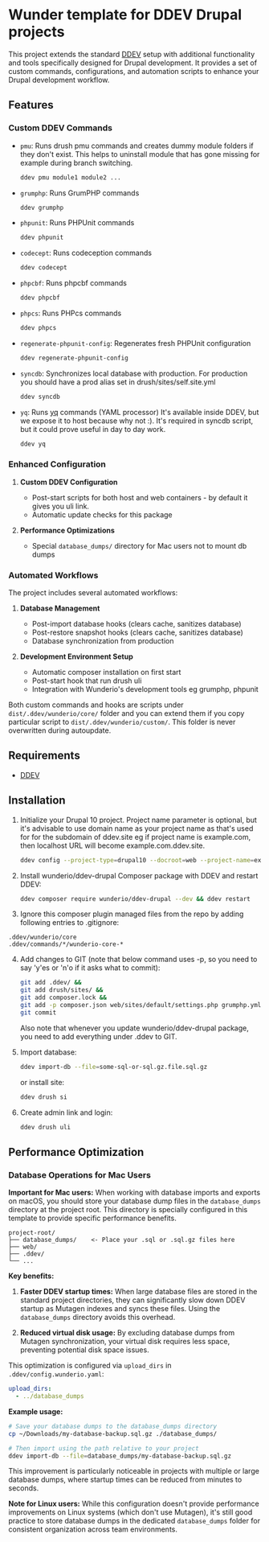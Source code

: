# Wunder template for DDEV Drupal projects

This project extends the standard [DDEV](https://ddev.com/) setup with additional functionality and tools specifically
designed for Drupal development. It provides a set of custom commands, configurations, and automation
scripts to enhance your Drupal development workflow.

## Features

### Custom DDEV Commands

- `pmu`: Runs drush pmu commands and creates dummy module folders if they don't exist.
  This helps to uninstall module that has gone missing for example during branch
  switching.
  ```bash
  ddev pmu module1 module2 ...
  ```
- `grumphp`: Runs GrumPHP commands
  ```bash
  ddev grumphp
  ```
- `phpunit`: Runs PHPUnit commands
  ```bash
  ddev phpunit
  ```
- `codecept`: Runs codeception commands
  ```bash
  ddev codecept
  ```
- `phpcbf`: Runs phpcbf commands
  ```bash
  ddev phpcbf
  ```
- `phpcs`: Runs PHPcs commands
  ```bash
  ddev phpcs
  ```
- `regenerate-phpunit-config`: Regenerates fresh PHPUnit configuration
  ```bash
  ddev regenerate-phpunit-config
  ```
- `syncdb`: Synchronizes local database with production.
  For production you should have a prod alias set in drush/sites/self.site.yml
  ```bash
  ddev syncdb
  ```
- `yq`: Runs [yq](https://mikefarah.gitbook.io/yq) commands (YAML processor)
  It's available inside DDEV, but we expose it to host because why not :). It's required in syncdb script, but it could prove useful in day to day work.
  ```bash
  ddev yq
  ```

### Enhanced Configuration

1. **Custom DDEV Configuration**
   - Post-start scripts for both host and web containers - by default it gives you uli link.
   - Automatic update checks for this package

2. **Performance Optimizations**
   - Special `database_dumps/` directory for Mac users not to mount db dumps

### Automated Workflows

The project includes several automated workflows:

1. **Database Management**
   - Post-import database hooks (clears cache, sanitizes database)
   - Post-restore snapshot hooks (clears cache, sanitizes database)
   - Database synchronization from production

2. **Development Environment Setup**
   - Automatic composer installation on first start
   - Post-start hook that run drush uli
   - Integration with Wunderio's development tools eg grumphp, phpunit

Both custom commands and hooks are scripts under `dist/.ddev/wunderio/core/` folder
and you can extend them if you copy particular script to `dist/.ddev/wunderio/custom/`.
This folder is never overwritten during autoupdate.

## Requirements

- [DDEV](https://ddev.com/)

## Installation

1. Initialize your Drupal 10 project. Project name parameter is optional, but
it's advisable to use domain name as your project name as that's used for for
the subdomain of ddev.site eg if project name is example.com, then localhost
URL will become example.com.ddev.site.

    ```bash
    ddev config --project-type=drupal10 --docroot=web --project-name=example.com
    ```

2. Install wunderio/ddev-drupal Composer package with DDEV and restart DDEV:

   ```bash
   ddev composer require wunderio/ddev-drupal --dev && ddev restart
   ```

3. Ignore this composer plugin managed files from the repo by adding following entries to .gitignore:
  ```
  .ddev/wunderio/core
  .ddev/commands/*/wunderio-core-*
  ```

4. Add changes to GIT (note that below command uses -p, so you need to say 'y'es or 'n'o if it asks what to commit):

   ```bash
   git add .ddev/ &&
   git add drush/sites/ &&
   git add composer.lock &&
   git add -p composer.json web/sites/default/settings.php grumphp.yml &&
   git commit
   ```

   Also note that whenever you update wunderio/ddev-drupal package, you need to add everything under .ddev to GIT.

5. Import database:

   ```bash
   ddev import-db --file=some-sql-or-sql.gz.file.sql.gz
   ```

   or install site:

   ```bash
   ddev drush si
   ```

6. Create admin link and login:

   ```bash
   ddev drush uli
   ```

## Performance Optimization

### Database Operations for Mac Users

**Important for Mac users:** When working with database imports and exports on macOS, you should store your database
dump files in the `database_dumps` directory at the project root. This directory is specially configured in this
template to provide specific performance benefits.

```
project-root/
├── database_dumps/    <- Place your .sql or .sql.gz files here
├── web/
├── .ddev/
└── ...
```

**Key benefits:**

1. **Faster DDEV startup times:** When large database files are stored in the standard project directories,
they can significantly slow down DDEV startup as Mutagen indexes and syncs these files. Using the `database_dumps`
directory avoids this overhead.

2. **Reduced virtual disk usage:** By excluding database dumps from Mutagen synchronization, your virtual disk
requires less space, preventing potential disk space issues.

This optimization is configured via `upload_dirs` in `.ddev/config.wunderio.yaml`:

```yaml
upload_dirs:
  - ../database_dumps
```

**Example usage:**
```bash
# Save your database dumps to the database_dumps directory
cp ~/Downloads/my-database-backup.sql.gz ./database_dumps/

# Then import using the path relative to your project
ddev import-db --file=database_dumps/my-database-backup.sql.gz
```

This improvement is particularly noticeable in projects with multiple or large database dumps, where
startup times can be reduced from minutes to seconds.

**Note for Linux users:** While this configuration doesn't provide performance improvements on Linux
systems (which don't use Mutagen), it's still good practice to store database dumps in the
dedicated `database_dumps` folder for consistent organization across team environments.
